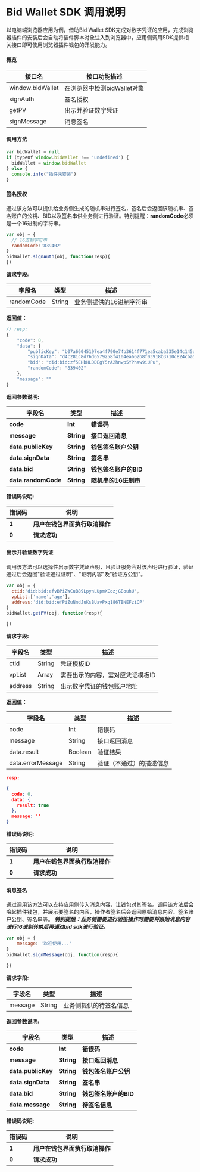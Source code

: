 # Bid Wallet SDK 调用说明
以电脑端浏览器应用为例，借助Bid Wallet SDK完成对数字凭证的应用，完成浏览器插件的安装后会自动将插件脚本对象注入到浏览器中，应用侧调用SDK提供相关接口即可使用浏览器插件钱包的开发能力。

#### 概览

| 接口名           | 接口功能描述                |
| ---------------- | --------------------------- |
| window.bidWallet | 在浏览器中检测bidWallet对象 |
| signAuth         | 签名授权                    |
| getPV            | 出示并验证数字凭证          |
| signMessage      | 消息签名                    |



#### 调用方法

```javascript
var bidWallet = null
if (typeOf window.bidWallet !== 'undefined') {
  bidWallet = window.bidWallet
} else {
  console.info("插件未安装")
}
```



#### 签名授权

通过该方法可以提供给业务侧生成的随机串进行签名，签名后会返回该随机串、签名账户的公钥、BID以及签名串供业务侧进行验证。特别提醒：**randomCode**必须是一个16进制的字符串。

```javascript
var obj = {
  // 16进制字符串
  randomCode:'839402'
}
bidWallet.signAuth(obj, function(resp){
})
```

**请求字段:**

| 字段名     | 类型   | 描述                     |
| ---------- | ------ | ------------------------ |
| randomCode | String | 业务侧提供的16进制字符串 |

**返回值：**

```javascript
// resp:
{
    "code": 0,
    "data": {
        "publicKey": "b07a66045197ea4f790e74b3614f771ea5caba335e14c145d0ef02f65710395334078fee0ae302a0ecf338b2474fea96ddafdfcb3fa9269a6165b2caf28c9ca06b14703f",
        "signData": "d4c281c8d76d6579258f4104ea662b8f03918b3710c824cba5591808c0dc2e659206c774cab9a7f5c976a50668b1e993eb9e0cb55373f37bdd40a61be7d5837a",
        "bid": "did:bid:zf5EHbHLDDEgY5rA2hnwp5YPhaw9iUPu",
        "randomCode": "839402"
    },
    "message": ""
}
```



**返回参数说明:**

| **字段名**          | **类型**   | **描述**              |
| ------------------- | ---------- | --------------------- |
| **code**            | **Int**    | **错误码**            |
| **message**         | **String** | **接口返回消息**      |
| **data.publicKey**  | **String** | **钱包签名账户公钥**  |
| **data.signData**   | **String** | **签名串**            |
| **data.bid**        | **String** | **钱包签名账户的BID** |
| **data.randomCode** | **String** | **随机串的16进制串**  |

**错误码说明:**

| **错误码** | **说明**                       |
| ---------- | ------------------------------ |
| **1**      | **用户在钱包界面执行取消操作** |
| **0**      | **请求成功**                   |



#### 出示并验证数字凭证

调用该方法可以选择性出示数字凭证声明，且验证服务会对该声明进行验证，验证通过后会返回"验证通过证明"、"证明内容"及"验证方公钥"。

```javascript
var obj = {
  ctid:'did:bid:efvBPiZWCuB89LpynLUpmXCozjGEouhU',
  vpList:['name','age'],
  address:'did:bid:efPiZuNndJuKsBUavPxq186TBNEFziCP'
}
bidWallet.getPV(obj, function(resp){

})
```

**请求字段:**

| 字段名   | 类型   | 描述                        |
| ------- | ------ | -------------------------------- |
| ctid    | String | 凭证模板ID        |
| vpList  | Array  | 需要出示的内容，需对应凭证模板ID |
| address | String | 出示数字凭证的钱包账户地址    |                 |


**返回值：**

| 字段名            | 类型   | 描述                                  |
| ----------------- | ------ | ------------------------------------- |
| code              | Int    | 错误码                                |
| message           | String | 接⼝返回消息                          |
| data.result       | Boolean | 验证结果                |
| data.errorMessage | String | 验证（不通过）的描述信息              |

```json
resp:

{
  code: 0,
  data: {
    result: true
  },
  message: ''
}
```
**错误码说明:**

| **错误码** | **说明**                       |
| ---------- | ------------------------------ |
| **1**      | **用户在钱包界面执行取消操作** |
| **0**      | **请求成功**                   |


#### 消息签名
通过调用该方法可以支持应用侧传入消息内容，让钱包对其签名。调用该方法后会唤起插件钱包，并展示要签名的内容，操作者签名后会返回原始消息内容、签名账户公钥、签名串等。
**_特别提醒：业务侧需要进行验签操作时需要将原始消息内容进行16进制转换后再通过bid sdk进行验证。_**

```javascript
var obj = {
    message: '欢迎使用...'
}
bidWallet.signMessage(obj, function(resp){

})
```
**请求字段:**

| 字段名  | 类型   | 描述                   |
| ------- | ------ | ---------------------- |
| message | String | 业务侧提供的待签名信息 |

**返回参数说明:**

| **字段名**         | **类型**   | **描述**              |
| ------------------ | ---------- | --------------------- |
| **code**           | **Int**    | **错误码**            |
| **message**        | **String** | **接口返回消息**      |
| **data.publicKey** | **String** | **钱包签名账户公钥**  |
| **data.signData**  | **String** | **签名串**            |
| **data.bid**       | **String** | **钱包签名账户的BID** |
| **data.message**   | **String** | **待签名信息**        |

**错误码说明:**

| **错误码** | **说明**                       |
| ---------- | ------------------------------ |
| **1**      | **用户在钱包界面执行取消操作** |
| **0**      | **请求成功**                   |
